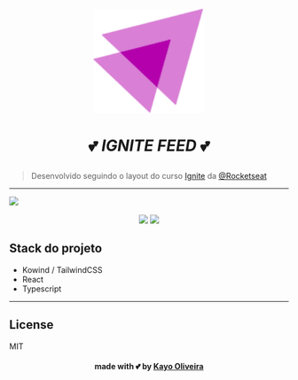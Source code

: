 <p align="center">
  <a href="https://www.ignite-feed.kayooliveira.com" target="_blank" rel="noopener noreferrer">
    <img width="200" src="./src/Assets/img/logo.svg" alt="kowind logo">
  </a>
</p>

# <p align="center"> :two_hearts: ***IGNITE FEED*** :two_hearts: 

>Desenvolvido seguindo o layout do curso [Ignite](https://rocketseat.com.br/ignite) da [@Rocketseat](https://rocketseat.com.br)

---

<img src="https://i.imgur.com/c7pCwae.png">
<p align="center">
<img src="https://i.imgur.com/d5eCgpe.png" width="49.3%">
<img src="https://i.imgur.com/vdu7PN7.png" width="49.3%">
</p>

## Stack do projeto
- Kowind / TailwindCSS
- React
- Typescript

---
## License
MIT

#### <p align="center"> made with :two_hearts: by [Kayo Oliveira](https://github.com/kayooliveira)